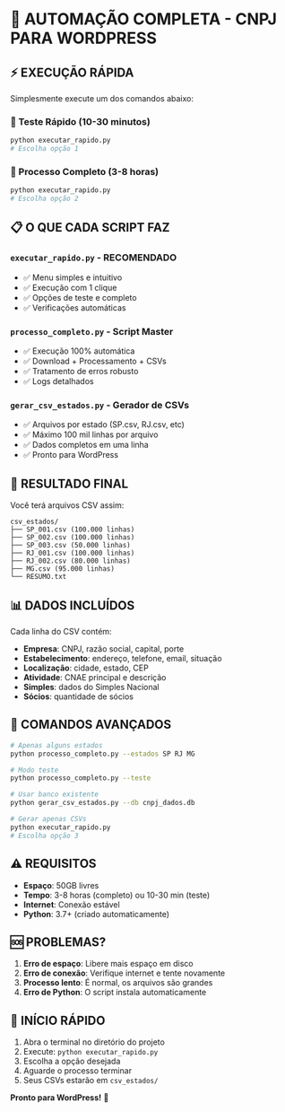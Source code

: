 # 🚀 AUTOMAÇÃO COMPLETA - CNPJ PARA WORDPRESS

## ⚡ EXECUÇÃO RÁPIDA

Simplesmente execute um dos comandos abaixo:

### 🧪 Teste Rápido (10-30 minutos)
```bash
python executar_rapido.py
# Escolha opção 1
```

### 🚀 Processo Completo (3-8 horas)
```bash
python executar_rapido.py
# Escolha opção 2
```

## 📋 O QUE CADA SCRIPT FAZ

### `executar_rapido.py` - **RECOMENDADO**
- ✅ Menu simples e intuitivo
- ✅ Execução com 1 clique
- ✅ Opções de teste e completo
- ✅ Verificações automáticas

### `processo_completo.py` - Script Master
- ✅ Execução 100% automática
- ✅ Download + Processamento + CSVs
- ✅ Tratamento de erros robusto
- ✅ Logs detalhados

### `gerar_csv_estados.py` - Gerador de CSVs
- ✅ Arquivos por estado (SP.csv, RJ.csv, etc)
- ✅ Máximo 100 mil linhas por arquivo
- ✅ Dados completos em uma linha
- ✅ Pronto para WordPress

## 🎯 RESULTADO FINAL

Você terá arquivos CSV assim:
```
csv_estados/
├── SP_001.csv (100.000 linhas)
├── SP_002.csv (100.000 linhas)
├── SP_003.csv (50.000 linhas)
├── RJ_001.csv (100.000 linhas)
├── RJ_002.csv (80.000 linhas)
├── MG.csv (95.000 linhas)
└── RESUMO.txt
```

## 📊 DADOS INCLUÍDOS

Cada linha do CSV contém:
- **Empresa**: CNPJ, razão social, capital, porte
- **Estabelecimento**: endereço, telefone, email, situação
- **Localização**: cidade, estado, CEP
- **Atividade**: CNAE principal e descrição
- **Simples**: dados do Simples Nacional
- **Sócios**: quantidade de sócios

## 🔧 COMANDOS AVANÇADOS

```bash
# Apenas alguns estados
python processo_completo.py --estados SP RJ MG

# Modo teste
python processo_completo.py --teste

# Usar banco existente
python gerar_csv_estados.py --db cnpj_dados.db

# Gerar apenas CSVs
python executar_rapido.py
# Escolha opção 3
```

## ⚠️ REQUISITOS

- **Espaço**: 50GB livres
- **Tempo**: 3-8 horas (completo) ou 10-30 min (teste)
- **Internet**: Conexão estável
- **Python**: 3.7+ (criado automaticamente)

## 🆘 PROBLEMAS?

1. **Erro de espaço**: Libere mais espaço em disco
2. **Erro de conexão**: Verifique internet e tente novamente
3. **Processo lento**: É normal, os arquivos são grandes
4. **Erro de Python**: O script instala automaticamente

## 🎉 INÍCIO RÁPIDO

1. Abra o terminal no diretório do projeto
2. Execute: `python executar_rapido.py`
3. Escolha a opção desejada
4. Aguarde o processo terminar
5. Seus CSVs estarão em `csv_estados/`

**Pronto para WordPress!** 🚀
